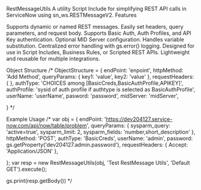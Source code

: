 RestMessageUtils
A utility Script Include for simplifying REST API calls in ServiceNow using sn_ws.RESTMessageV2.
Features

Supports dynamic or named REST messages.
Easily set headers, query parameters, and request body.
Supports Basic Auth, Auth Profiles, and API Key authentication.
Optional MID Server configuration.
Handles variable substitution.
Centralized error handling with gs.error() logging.
Designed for use in Script Includes, Business Rules, or Scripted REST APIs.
Lightweight and reusable for multiple integrations.

Object Structure 
/*
ObjectStructure = {
    endPoint: 'enpoint',
    httpMethod: 'Add Method',
    queryParams: {
        key1: 'value',
        key2: 'value'
    },
    requestHeaders: {
    },
    authType: 'CHOICES among [BasicCreds,BasicAuthProfile,APIKEY]',
    authProfile: 'sysid of auth profile if authtype is selected as BasicAuthProfile',
    userName: 'userName',
    pasword: 'password',
    midServer: 'midServer',

}
*/

Example Usage
/*
var obj = {
    endPoint: 'https://dev204127.service-now.com/api/now/table/problem',
    queryParams: {
        sysparm_query: 'active=true',
        sysparm_limit: 2,
        sysparm_fields: 'number,short_description'
    },
    httpMethod: 'POST',
    authType: 'BasicCreds',
    userName: 'admin',
    password: gs.getProperty('dev204127.admin.password'),
    requestHeaders: {
        Accept: 'Application/JSON'
    },
    

};
var resp = new RestMessageUtils(obj, 'Test RestMessage Utils', 'Default GET').execute();

gs.print(resp.getBody())
*/






